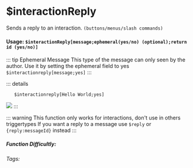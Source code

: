 # $interactionReply
Sends a reply to an interaction. `(buttons/menus/slash commands)`

#### Usage: `$interactionReply[message;ephemeral(yes/no) (optional);return id (yes/no)]`

::: tip Ephemeral Message
This type of the message can only seen by the author.
Use it by setting the ephemeral field to yes `$interactionreply[message;yes]`
:::



::: details

```
   $interactionreply[Hello World;yes]
```
![](https://cdn.discordapp.com/attachments/914682255346118687/937856596875313212/unknown.jpeg)
:::

::: warning This function only works for interactions, don't use in others triggertypes
If you want a reply to a message use `$reply` or `{reply:messageId}` instead
:::

##### Function Difficultly: <Badge type="tip" text="Easy" vertical="middle" /> 
###### Tags: <Badge type="tip" text="reply" vertical="middle" /> <Badge type="tip" text="ephemeral" vertical="middle" /> <Badge type="only you can see" text="ephemeral" vertical="middle" />